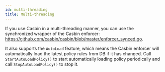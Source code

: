 ```yaml
---
id: multi-threading
title: Multi-threading
---
```


If you use Casbin in a multi-threading manner, you can use the synchronized wrapper of the Casbin enforcer: https://github.com/casbin/casbin/blob/master/enforcer_synced.go.

It also supports the ``AutoLoad`` feature, which means the Casbin enforcer will automatically load the latest policy rules from DB if it has changed. Call ``StartAutoLoadPolicy()`` to start automatically loading policy periodically and call ``StopAutoLoadPolicy()`` to stop it.
